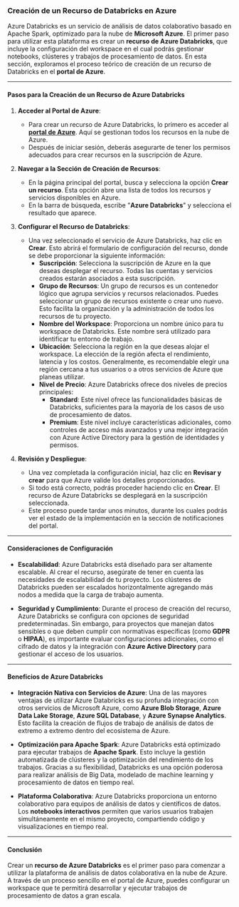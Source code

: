 ### Creación de un Recurso de Databricks en Azure

Azure Databricks es un servicio de análisis de datos colaborativo basado en Apache Spark, optimizado para la nube de **Microsoft Azure**. El primer paso para utilizar esta plataforma es crear un **recurso de Azure Databricks**, que incluye la configuración del workspace en el cual podrás gestionar notebooks, clústeres y trabajos de procesamiento de datos. En esta sección, exploramos el proceso teórico de creación de un recurso de Databricks en el **portal de Azure**.

---

#### Pasos para la Creación de un Recurso de Azure Databricks

1. **Acceder al Portal de Azure**:
   - Para crear un recurso de Azure Databricks, lo primero es acceder al **[portal de Azure](https://portal.azure.com)**. Aquí se gestionan todos los recursos en la nube de Azure.
   - Después de iniciar sesión, deberás asegurarte de tener los permisos adecuados para crear recursos en la suscripción de Azure.

2. **Navegar a la Sección de Creación de Recursos**:
   - En la página principal del portal, busca y selecciona la opción **Crear un recurso**. Esta opción abre una lista de todos los recursos y servicios disponibles en Azure.
   - En la barra de búsqueda, escribe "**Azure Databricks**" y selecciona el resultado que aparece.

3. **Configurar el Recurso de Databricks**:
   - Una vez seleccionado el servicio de Azure Databricks, haz clic en **Crear**. Esto abrirá el formulario de configuración del recurso, donde se debe proporcionar la siguiente información:
     - **Suscripción**: Selecciona la suscripción de Azure en la que deseas desplegar el recurso. Todas las cuentas y servicios creados estarán asociados a esta suscripción.
     - **Grupo de Recursos**: Un grupo de recursos es un contenedor lógico que agrupa servicios y recursos relacionados. Puedes seleccionar un grupo de recursos existente o crear uno nuevo. Esto facilita la organización y la administración de todos los recursos de tu proyecto.
     - **Nombre del Workspace**: Proporciona un nombre único para tu workspace de Databricks. Este nombre será utilizado para identificar tu entorno de trabajo.
     - **Ubicación**: Selecciona la región en la que deseas alojar el workspace. La elección de la región afecta el rendimiento, latencia y los costos. Generalmente, es recomendable elegir una región cercana a tus usuarios o a otros servicios de Azure que planeas utilizar.
     - **Nivel de Precio**: Azure Databricks ofrece dos niveles de precios principales:
       - **Standard**: Este nivel ofrece las funcionalidades básicas de Databricks, suficientes para la mayoría de los casos de uso de procesamiento de datos.
       - **Premium**: Este nivel incluye características adicionales, como controles de acceso más avanzados y una mejor integración con Azure Active Directory para la gestión de identidades y permisos.

4. **Revisión y Despliegue**:
   - Una vez completada la configuración inicial, haz clic en **Revisar y crear** para que Azure valide los detalles proporcionados.
   - Si todo está correcto, podrás proceder haciendo clic en **Crear**. El recurso de Azure Databricks se desplegará en la suscripción seleccionada.
   - Este proceso puede tardar unos minutos, durante los cuales podrás ver el estado de la implementación en la sección de notificaciones del portal.

---

#### Consideraciones de Configuración

- **Escalabilidad**: Azure Databricks está diseñado para ser altamente escalable. Al crear el recurso, asegúrate de tener en cuenta las necesidades de escalabilidad de tu proyecto. Los clústeres de Databricks pueden ser escalados horizontalmente agregando más nodos a medida que la carga de trabajo aumenta.
  
- **Seguridad y Cumplimiento**: Durante el proceso de creación del recurso, Azure Databricks se configura con opciones de seguridad predeterminadas. Sin embargo, para proyectos que manejan datos sensibles o que deben cumplir con normativas específicas (como **GDPR** o **HIPAA**), es importante evaluar configuraciones adicionales, como el cifrado de datos y la integración con **Azure Active Directory** para gestionar el acceso de los usuarios.

---

#### Beneficios de Azure Databricks

- **Integración Nativa con Servicios de Azure**: Una de las mayores ventajas de utilizar Azure Databricks es su profunda integración con otros servicios de Microsoft Azure, como **Azure Blob Storage**, **Azure Data Lake Storage**, **Azure SQL Database**, y **Azure Synapse Analytics**. Esto facilita la creación de flujos de trabajo de análisis de datos de extremo a extremo dentro del ecosistema de Azure.
  
- **Optimización para Apache Spark**: Azure Databricks está optimizado para ejecutar trabajos de **Apache Spark**. Esto incluye la gestión automatizada de clústeres y la optimización del rendimiento de los trabajos. Gracias a su flexibilidad, Databricks es una opción poderosa para realizar análisis de Big Data, modelado de machine learning y procesamiento de datos en tiempo real.

- **Plataforma Colaborativa**: Azure Databricks proporciona un entorno colaborativo para equipos de análisis de datos y científicos de datos. Los **notebooks interactivos** permiten que varios usuarios trabajen simultáneamente en el mismo proyecto, compartiendo código y visualizaciones en tiempo real.

---

#### Conclusión

Crear un **recurso de Azure Databricks** es el primer paso para comenzar a utilizar la plataforma de análisis de datos colaborativa en la nube de Azure. A través de un proceso sencillo en el portal de Azure, puedes configurar un workspace que te permitirá desarrollar y ejecutar trabajos de procesamiento de datos a gran escala.